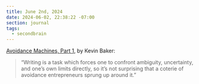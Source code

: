 ```yaml
---
title: June 2nd, 2024
date: 2024-06-02, 22:38:22 -07:00
section: journal
tags:
  - secondbrain
---
```

[Avoidance Machines, Part 1](https://artificialbureaucracy.substack.com/p/avoidance-machines), by Kevin Baker:

> “Writing is a task which forces one to confront ambiguity, uncertainty, and one’s own limits directly, so it’s not surprising that a coterie of avoidance entrepreneurs sprung up around it.”